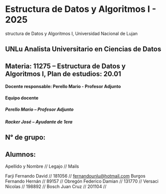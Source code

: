 # Estructura de Datos y Algoritmos I - 2025
structura de Datos y Algoritmos I, Universidad Nacional de Lujan
## UNLu Analista Universitario en Ciencias de Datos
## Materia: 11275 – Estructura de Datos y Algoritmos I, Plan de estudios: 20.01
#### Docente responsable: Perello Mario - Profesor Adjunto
#### Equipo docente
##### Perello Mario – Profesor Adjunto
##### Racker José – Ayudante de 1era
## N° de grupo: 
## Alumnos:

Apellido y Nombre // Legajo // Mails

Farji Fernando David // 181056 // fernandounlu@hotmail.com
Burgos Fernando Hernán // 89157 //
Obregón Federico Damian // 131770 //
Versaci Nicolas // 198892 //
Bosch Juan Cruz // 201104 //


